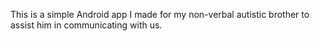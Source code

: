 This is a simple Android app I made for my non-verbal autistic brother to assist him in communicating with us.
